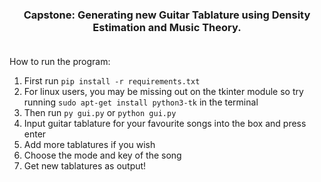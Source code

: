 
<h3 align="center">
Capstone: Generating new Guitar Tablature using Density Estimation and Music Theory.
  <br></br>
</h3>


How to run the program:

1. First run ```pip install -r requirements.txt```
2. For linux users, you may be missing out on the tkinter module so try running ```sudo apt-get install python3-tk``` in the terminal
3. Then run ```py gui.py``` or ```python gui.py```
4. Input guitar tablature for your favourite songs into the box and press enter
5. Add more tablatures if you wish
6. Choose the mode and key of the song
7. Get new tablatures as output!




